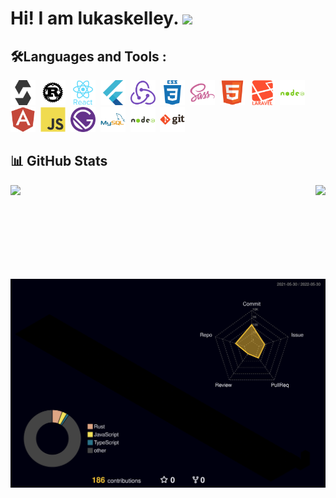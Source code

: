 
<h1>
  Hi! I am lukaskelley.
  <img src="https://media.giphy.com/media/hvRJCLFzcasrR4ia7z/giphy.gif" width="100px height="100px"/>
</h1>
                                                                                                   
                                                                                                   
<div>
  <h2>🛠Languages and Tools :</h2>
</div>
<div>
  <img src="https://github.com/devicons/devicon/blob/master/icons/solidity/solidity-plain.svg" title="solidity" alt="solidity" width="40" height="40"/>&nbsp;
  <img src="https://github.com/devicons/devicon/blob/master/icons/rust/rust-plain.svg" title="rust" alt="rust" width="40" height="40"/>&nbsp;
  <img src="https://github.com/devicons/devicon/blob/master/icons/react/react-original-wordmark.svg" title="React" alt="React" width="40" height="40"/>&nbsp;
  <img src="https://github.com/devicons/devicon/blob/master/icons/flutter/flutter-original.svg" title="Flutter" alt="Flutter" width="40" height="40"/>&nbsp;
  <img src="https://github.com/devicons/devicon/blob/master/icons/redux/redux-original.svg" title="Redux" alt="Redux " width="40" height="40"/>&nbsp;
  <img src="https://github.com/devicons/devicon/blob/master/icons/css3/css3-plain-wordmark.svg"  title="CSS3" alt="CSS" width="40" height="40"/>&nbsp;
  <img src="https://github.com/devicons/devicon/blob/master/icons/sass/sass-original.svg"  title="CSS3" alt="SCSS" width="40" height="40"/>&nbsp;
  <img src="https://github.com/devicons/devicon/blob/master/icons/html5/html5-original.svg" title="HTML5" alt="HTML" width="40" height="40"/>&nbsp;
  <img src="https://github.com/devicons/devicon/blob/master/icons/laravel/laravel-plain-wordmark.svg" title="Java" alt="Java" width="40" height="40"/>&nbsp;
  <img src="https://github.com/devicons/devicon/blob/master/icons/nodejs/nodejs-plain-wordmark.svg" title="Node.js" alt="Java" width="40" height="40"/>&nbsp;
  <img src="https://github.com/devicons/devicon/blob/master/icons/angularjs/angularjs-plain.svg" title="Angular.js" alt="Angular" width="40" height="40"/>&nbsp;
  <img src="https://github.com/devicons/devicon/blob/master/icons/javascript/javascript-original.svg" title="JavaScript" alt="JavaScript" width="40" height="40"/>&nbsp;
  <img src="https://github.com/devicons/devicon/blob/master/icons/gatsby/gatsby-original.svg" title="Gatsby"  alt="Gatsby" width="40" height="40"/>&nbsp;
  <img src="https://github.com/devicons/devicon/blob/master/icons/mysql/mysql-original-wordmark.svg" title="MySQL"  alt="MySQL" width="40" height="40"/>&nbsp;
  <img src="https://github.com/devicons/devicon/blob/master/icons/nodejs/nodejs-original-wordmark.svg" title="NodeJS" alt="NodeJS" width="40" height="40"/>&nbsp;
  <img src="https://github.com/devicons/devicon/blob/master/icons/git/git-original-wordmark.svg" title="Git" **alt="Git" width="40" height="40"/>
</div>

<h2>📊 GitHub Stats </h2>
<p>
<img align="" height="150px" src="https://github-readme-stats.vercel.app/api?username=lukaskelley&layout=compact&theme=vision-friendly-dark" >
<img align="right" height="150px" src="https://github-readme-stats.vercel.app/api/top-langs/?username=lukaskelley&layout=compact&theme=vision-friendly-dark">
</p>

![](./profile-3d-contrib/profile-night-rainbow.svg)
